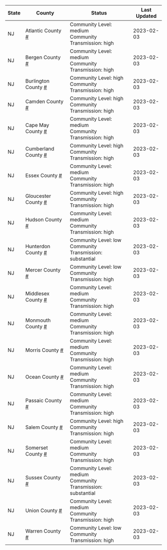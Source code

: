State | County | Status | Last Updated
--- | --- | --- | --- 
NJ | Atlantic County <a href="#atlantic_county">#</a> | <a name="atlantic_county"></a>Community Level: medium<br/>Community Transmission: high | 2023-02-03
NJ | Bergen County <a href="#bergen_county">#</a> | <a name="bergen_county"></a>Community Level: medium<br/>Community Transmission: high | 2023-02-03
NJ | Burlington County <a href="#burlington_county">#</a> | <a name="burlington_county"></a>Community Level: high<br/>Community Transmission: high | 2023-02-03
NJ | Camden County <a href="#camden_county">#</a> | <a name="camden_county"></a>Community Level: high<br/>Community Transmission: high | 2023-02-03
NJ | Cape May County <a href="#cape_may_county">#</a> | <a name="cape_may_county"></a>Community Level: medium<br/>Community Transmission: high | 2023-02-03
NJ | Cumberland County <a href="#cumberland_county">#</a> | <a name="cumberland_county"></a>Community Level: high<br/>Community Transmission: high | 2023-02-03
NJ | Essex County <a href="#essex_county">#</a> | <a name="essex_county"></a>Community Level: medium<br/>Community Transmission: high | 2023-02-03
NJ | Gloucester County <a href="#gloucester_county">#</a> | <a name="gloucester_county"></a>Community Level: high<br/>Community Transmission: high | 2023-02-03
NJ | Hudson County <a href="#hudson_county">#</a> | <a name="hudson_county"></a>Community Level: medium<br/>Community Transmission: high | 2023-02-03
NJ | Hunterdon County <a href="#hunterdon_county">#</a> | <a name="hunterdon_county"></a>Community Level: low<br/>Community Transmission: substantial | 2023-02-03
NJ | Mercer County <a href="#mercer_county">#</a> | <a name="mercer_county"></a>Community Level: low<br/>Community Transmission: high | 2023-02-03
NJ | Middlesex County <a href="#middlesex_county">#</a> | <a name="middlesex_county"></a>Community Level: medium<br/>Community Transmission: high | 2023-02-03
NJ | Monmouth County <a href="#monmouth_county">#</a> | <a name="monmouth_county"></a>Community Level: medium<br/>Community Transmission: high | 2023-02-03
NJ | Morris County <a href="#morris_county">#</a> | <a name="morris_county"></a>Community Level: medium<br/>Community Transmission: high | 2023-02-03
NJ | Ocean County <a href="#ocean_county">#</a> | <a name="ocean_county"></a>Community Level: medium<br/>Community Transmission: high | 2023-02-03
NJ | Passaic County <a href="#passaic_county">#</a> | <a name="passaic_county"></a>Community Level: medium<br/>Community Transmission: high | 2023-02-03
NJ | Salem County <a href="#salem_county">#</a> | <a name="salem_county"></a>Community Level: high<br/>Community Transmission: high | 2023-02-03
NJ | Somerset County <a href="#somerset_county">#</a> | <a name="somerset_county"></a>Community Level: medium<br/>Community Transmission: high | 2023-02-03
NJ | Sussex County <a href="#sussex_county">#</a> | <a name="sussex_county"></a>Community Level: medium<br/>Community Transmission: substantial | 2023-02-03
NJ | Union County <a href="#union_county">#</a> | <a name="union_county"></a>Community Level: medium<br/>Community Transmission: high | 2023-02-03
NJ | Warren County <a href="#warren_county">#</a> | <a name="warren_county"></a>Community Level: low<br/>Community Transmission: high | 2023-02-03
